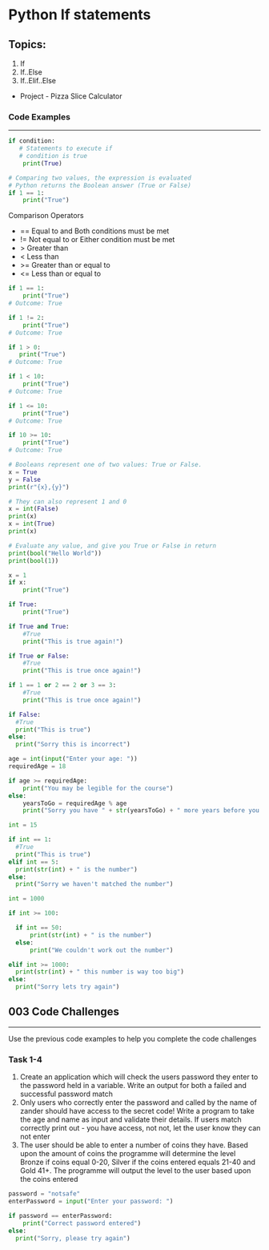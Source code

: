 # Python If statements

## Topics:

1. If
2. If..Else
3. If..Elif..Else

* Project - Pizza Slice Calculator

### Code Examples
---

```python
if condition:           
   # Statements to execute if
   # condition is true
    print(True)

# Comparing two values, the expression is evaluated
# Python returns the Boolean answer (True or False)
if 1 == 1:
    print("True")
```

Comparison Operators
* == Equal to and Both conditions must be met
* != Not equal to or Either condition must be met
* \> Greater than
* < Less than
* \>= Greater than or equal to
* <= Less than or equal to

```python
if 1 == 1:
    print("True")
# Outcome: True

if 1 != 2:
    print("True")
# Outcome: True

if 1 > 0:
   print("True")
# Outcome: True

if 1 < 10:
    print("True")
# Outcome: True

if 1 <= 10:
    print("True")
# Outcome: True

if 10 >= 10:
    print("True")
# Outcome: True
```
```python
# Booleans represent one of two values: True or False.
x = True
y = False
print(r"{x},{y}")
```
```python
# They can also represent 1 and 0
x = int(False)
print(x)
x = int(True)
print(x)
```
```python
# Evaluate any value, and give you True or False in return
print(bool("Hello World"))
print(bool(1))
```
```python
x = 1
if x:
    print("True")
```
```python
if True:
    print("True")
```


```python
if True and True:
    #True
    print("This is true again!")
```
```python
if True or False:
    #True
    print("This is true once again!")
```
```python
if 1 == 1 or 2 == 2 or 3 == 3:
    #True
    print("This is true once again!")
```
```python
if False:
  #True
  print("This is true")
else: 
  print("Sorry this is incorrect")
```
```python
age = int(input("Enter your age: "))
requiredAge = 18

if age >= requiredAge:
	print("You may be legible for the course")
else: 
	yearsToGo = requiredAge % age
	print("Sorry you have " + str(yearsToGo) + " more years before you can start the course")
```
```python
int = 15

if int == 1:
  #True
  print("This is true")
elif int == 5:
  print(str(int) + " is the number")
else: 
  print("Sorry we haven't matched the number")
```
```python
int = 1000

if int >= 100:

  if int == 50:
      print(str(int) + " is the number")
  else:
      print("We couldn't work out the number")

elif int >= 1000:
  print(str(int) + " this number is way too big")
else: 
  print("Sorry lets try again")
```
## 003 Code Challenges
---
Use the previous code examples to help you complete the code challenges
### **Task 1-4**
1. Create an application which will check the users password they enter to the password held in a variable. Write an output for both a failed and successful password match
2. Only users who correctly enter the password and called by the name of zander should have access to the secret code! Write a program to take the age and name as input and validate their details. If users match correctly print out - you have access, not not, let the user know they can not enter
3. The user should be able to enter a number of coins they have. Based upon the amount of coins the programme will determine the level Bronze if coins equal 0-20, Silver if the coins entered equals 21-40 and Gold 41+. The programme will output the level to the user based upon the coins entered

```python
password = "notsafe"
enterPassword = input("Enter your password: ")

if password == enterPassword:
	print("Correct password entered")
else: 
  print("Sorry, please try again")
```